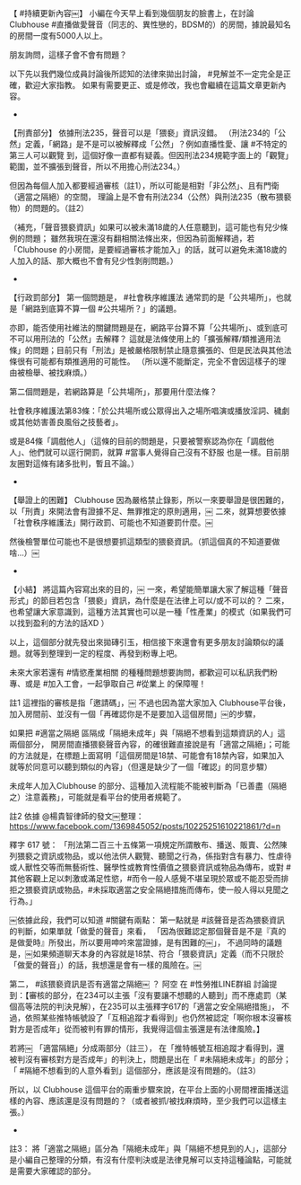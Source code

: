 ---
---
【 #持續更新內容￼】
小編在今天早上看到幾個朋友的臉書上，在討論Clubhouse #直播做愛聲音（同志的、異性戀的，BDSM的）的房間，據說最知名的房間一度有5000人以上。

朋友詢問，這樣子會不會有問題？

以下先以我們幾位成員討論後所認知的法律來拋出討論， #見解並不一定完全是正確，歡迎大家指教。
如果有需要更正、或是修改，我也會繼續在這篇文章更新內容。

-
【刑責部分】
 依據刑法235，聲音可以是「猥褻」資訊沒錯。
（刑法234的「公然」定義，「網路」是不是可以被解釋成「公然」？例如直播性愛、讓 #不特定的第三人可以觀覽 到，這個好像一直都有疑義。但因刑法234規範字面上的「觀覽」範圍，並不擴張到聲音，所以不用擔心刑法234。）

但因為每個人加入都要經過審核（註1），所以可能是相對「非公然」、且有門衛（適當之隔絕）的空間，
理論上是不會有刑法234（公然）與刑法235（散布猥褻物）的問題的。（註2）

（補充，「聲音猥褻資訊」如果可以被未滿18歲的人任意聽到，這可能也有兒少條例的問題；
雖然我現在還沒有翻相關法條出來，但因為前面解釋過，若「Clubhouse 的小房間，是要經過審核才能加入」的話，就可以避免未滿18歲的人加入的話、那大概也不會有兒少性剝削問題。）

-
【行政罰部分】
第一個問題是， #社會秩序維護法 通常罰的是「公共場所」，也就是「網路到底算不算一個 #公共場所？」的議題。

亦即，能否使用社維法的關鍵問題是在，網路平台算不算「公共場所」、或到底可不可以用刑法的「公然」去解釋？
這就是法條使用上的「擴張解釋/類推適用法條」的問題；目前只有「刑法」是被嚴格限制禁止隨意擴張的、但是民法與其他法條很有可能都有類推適用的可能性。
（所以還不能斷定，完全不會因這樣子的理由被檢舉、被找麻煩。）

第二個問題是，若網路算是「公共場所」，那要用什麼法條？

社會秩序維護法第83條：「於公共場所或公眾得出入之場所唱演或播放淫詞、穢劇或其他妨害善良風俗之技藝者」。

或是84條「調戲他人」（這條的目前的問題是，只要被警察認為你在「調戲他人」、他們就可以逕行開罰，就算 #當事人覺得自己沒有不舒服 也是一樣。目前朋友圈對這條有諸多批判，暫且不論。）

-
【舉證上的困難】
Clubhouse 因為嚴格禁止錄影，所以一來要舉證是很困難的，以「刑責」來開法會有證據不足、無罪推定的原則適用，￼ 
二來，就算想要依據「社會秩序維護法」開行政罰、可能也不知道要罰什麼。￼

然後檢警單位可能也不是很想要抓這類型的猥褻資訊。（抓這個真的不知道要做啥…）￼

-
【小結】
將這篇內容寫出來的目的，￼
一來，希望能簡單讓大家了解這種「聲音形式」的節目若包含「猥褻」資訊，為什麼是在法律上可以/或不可以的？
二來，也希望讓大家意識到，這種方法其實也可以是一種「性產業」的模式（如果我們可以找到盈利的方法的話XD ）

以上，這個部分就先發出來拋磚引玉，相信接下來還會有更多朋友討論類似的議題。就等到整理到一定的程度、再發到粉專上吧。

未來大家若還有 #情慾產業相關 的種種問題想要詢問，都歡迎可以私訊我們粉專、或是 #加入工會，一起爭取自己 #從業上 的保障喔！

註1
這裡指的審核是指「邀請碼」，￼
不過也因為當大家加入 Clubhouse平台後，加入房間前、並沒有一個「再確認你是不是要加入這個房間」￼的步驟，

如果把 #適當之隔絕 區隔成「隔絕未成年」與「隔絕不想看到這類資訊的人」這兩個部分，
開房間直播猥褻聲音內容，的確很難直接說是有「適當之隔絕」；可能的方法就是，在標題上面寫明「這個房間是18禁、可能會有18禁內容，如果加入就等於同意可以聽到類似的內容」（但還是缺少了一個「確認」的同意步驟）

未成年人加入Clubhouse 的部分、這種加入流程能不能被判斷為「已善盡（隔絕之）注意義務」，可能就是看平台的使用者規範了。

註2
依據 @楊貴智律師的發文￼整理：
https://www.facebook.com/1369845052/posts/10225251610221861/?d=n

釋字 617 號：
「刑法第二百三十五條第一項規定所謂散布、播送、販賣、公然陳列猥褻之資訊或物品，或以他法供人觀覽、聽聞之行為，係指對含有暴力、性虐待或人獸性交等而無藝術性、醫學性或教育性價值之猥褻資訊或物品為傳布，或對 #其他客觀上足以刺激或滿足性慾，#而令一般人感覺不堪呈現於眾或不能忍受而排拒之猥褻資訊或物品，#未採取適當之安全隔絕措施而傳布，使一般人得以見聞之行為。」

￼依據此段，我們可以知道 #關鍵有兩點：
第一點就是 #該聲音是否為猥褻資訊 的判斷，如果單就「做愛的聲音」來看， 「因為很難認定那個聲音是不是『真的是做愛時』所發出，所以要用呻吟來當證據，是有困難的￼」，
不過同時的議題是，￼如果頻道聊天本身的內容就是18禁、符合「猥褻資訊」定義（而不只限於「做愛的聲音」）的話，我想還是會有一樣的風險在。￼

第二， #該猥褻資訊是否有適當之隔絕￼ ？
 阿空 在 #性勞推LINE群組 討論提到：【審核的部分，在234可以主張「沒有要讓不想聽的人聽到」而不應處罰（某個高等法院的判決見解），在235可以主張釋字617的「適當之安全隔絕措施」，
不過，依照某些推特帳號設了「互相追蹤才看得到」也仍然被認定「啊你根本沒審核對方是否成年」從而被判有罪的情形，我覺得這個主張還是有法律風險。】

若將￼ 「適當隔絕」分成兩部分（註三），
在「推特帳號互相追蹤才看得到，還被判沒有審核對方是否成年」的判決上，問題是出在「 #未隔絕未成年」的部分；「 #隔絕不想看到的人意外看到」這個部分，應該是沒有問題的。（註3）

所以，以 Clubhouse 這個平台的兩重步驟來說，在平台上面的小房間裡面播送這樣的內容、應該還是沒有問題的？（或者被抓/被找麻煩時，至少我們可以這樣主張。）

-
註3：
將「適當之隔絕」區分為「隔絕未成年」與「隔絕不想見到的人」，這部分是小編自己整理的分類，有沒有什麼判決或是法律見解可以支持這種論點，可能就是需要大家確認的部分。